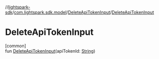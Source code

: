 //[lightspark-sdk](../../../index.md)/[com.lightspark.sdk.model](../index.md)/[DeleteApiTokenInput](index.md)/[DeleteApiTokenInput](-delete-api-token-input.md)

# DeleteApiTokenInput

[common]\
fun [DeleteApiTokenInput](-delete-api-token-input.md)(apiTokenId: [String](https://kotlinlang.org/api/latest/jvm/stdlib/kotlin/-string/index.html))
